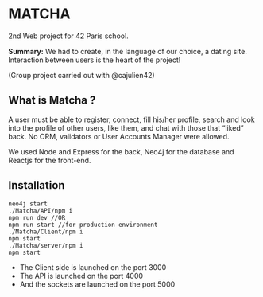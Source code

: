 # MATCHA

2nd Web project for 42 Paris school.

<b>Summary:</b> We had to create, in the language of our choice, a dating site. Interaction between users is the heart of the project!

(Group project carried out with @cajulien42)

## What is Matcha ?

A user must be able to register, connect, fill his/her profile, search and look into the profile of other users, like them, and chat with those that “liked” back. No ORM, validators or User Accounts Manager were allowed.

We used Node and Express for the back, Neo4j for the database and Reactjs for the front-end.

## Installation

```
neo4j start
./Matcha/API/npm i 
npm run dev //OR
npm run start //for production environment
./Matcha/Client/npm i
npm start
./Matcha/server/npm i
npm start
```

<ul>
  <li>The Client side is launched on the port 3000</li>
  <li>The API is launched on the port 4000</li>
  <li>And the sockets are launched on the port 5000</li>
</ul>
